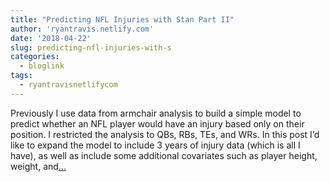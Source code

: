 ```yaml
---
title: "Predicting NFL Injuries with Stan Part II"
author: 'ryantravis.netlify.com'
date: '2018-04-22'
slug: predicting-nfl-injuries-with-s
categories:
  - bloglink
tags:
  - ryantravisnetlifycom
---
```


Previously I use data from armchair analysis to build a simple model to predict whether an NFL player would have an injury based only on their position. I restricted the analysis to QBs, RBs, TEs, and WRs. In this post I’d like to expand the model to include 3 years of injury data (which is all I have), as well as include some additional covariates such as player height, weight, and[... <i class="fas fa-external-link-alt"></i>](http://ryantravis.netlify.com/post/predicting-nfl-injuries-with-stan-part-ii/)

